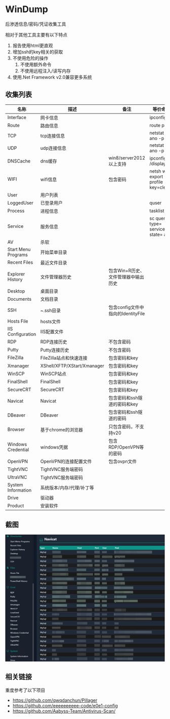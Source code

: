 # WinDump

后渗透信息/密码/凭证收集工具

相对于其他工具主要有以下特点

1. 报告使用html更直观
2. 增加ssh的key相关的获取
3. 不使用危险的操作
	1. 不使用额外命令
	2. 不使用远程注入/读写内存
4. 使用.Net Framework v2.0兼容更多系统

## 收集列表

| **名称**              | **描述**                      | **备注**                     | **等价命令**                             |
|---------------------|-----------------------------|----------------------------|--------------------------------------|
| Interface           | 网卡信息                        |                            | ipconfig                             |
| Route               | 路由信息                        |                            | route print                          |
| TCP                 | tcp连接信息                     |                            | netstat -ano -p tcp                  |
| UDP                 | udp连接信息                     |                            | netstat -ano -p udp                  |
| DNSCache            | dns缓存                       | win8/server2012以上支持        | ipconfig /displaydns                 |
| WIFI                | wifi信息                      | 包含密码                       | netsh wlan export profile  key=clear |
| User                | 用户列表                        |                            |                                      |
| LoggedUser          | 已登录用户                       |                            | quser                                |
| Process             | 进程信息                        |                            | tasklist                             |
| Service             | 服务信息                        |                            | sc queryex type= service state= all  |
| AV                  | 杀软                          |                            |                                      |
| Start Menu Programs | 开始菜单目录                      |                            |                                      |
| Recent Files        | 最近文件目录                      |                            |                                      |
| Explorer History    | 文件管理器历史                     | 包含Win+R历史、文件管理器中输出历史       |                                      |
| Desktop             | 桌面目录                        |                            |                                      |
| Documents           | 文档目录                        |                            |                                      |
| SSH                 | ~\.ssh目录                    | 包含config文件中指向的IdentityFile |                                      |
| Hosts File          | hosts文件                     |                            |                                      |
| IIS Configuration   | IIS配置文件                     |                            |                                      |
| RDP                 | RDP连接历史                     | 不包含密码                      |                                      |
| Putty               | Putty连接历史                   | 不包含密码                      |                                      |
| FileZilla           | FileZilla站点和快速连接            | 包含密码和key                   |                                      |
| Xmanager            | XShell/XFTP/XStart/Xmanager | 包含密码和key                   |                                      |
| WinSCP              | WinSCP站点                    | 包含密码和key                   |                                      |
| FinalShell          | FinalShell                  | 包含密码和key                   |                                      |
| SecureCRT           | SecureCRT                   | 包含密码和key                   |                                      |
| Navicat             | Navicat                     | 包含密码和ssh隧道的密码和key          |                                      |
| DBeaver             | DBeaver                     | 包含密码和ssh隧道的密码              |                                      |
| Browser             | 基于chrome的浏览器                | 只包含密码，不支持v20               |                                      |
| Windows Credential  | windows凭据                   | 包含RDP/OpenVPN等的密码          |                                      |
| OpenVPN             | OpenVPN的连接配置文件              | 包含ovpn文件                   |                                      |
| TightVNC            | TightVNC服务端密码               |                            |                                      |
| UltraVNC            | TightVNC服务端密码               |                            |                                      |
| System Information  | 系统版本/内存/代理/补丁等              |                            |                                      |
| Drive               | 驱动器                         |                            |                                      |
| Product             | 安装软件                        |                            |                                      |

## 截图

![windump](./windump.png)

## 相关链接

重度参考了以下项目

* <https://github.com/qwqdanchun/Pillager>
* <https://github.com/eeeeeeeeee-code/e0e1-config>
* <https://github.com/Aabyss-Team/Antivirus-Scan/>